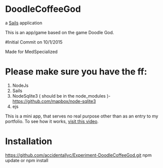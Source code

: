 # DoodleCoffeeGod

a [Sails](http://sailsjs.org) application

This is an app/game based on the game Doodle God.

#Initial Commit on 10/1/2015

Made for MedSpecialized

# Please make sure you have the ff:

1. NodeJs
2. Sails
3. NodeSqlite3 ( should be in the node_modules )- https://github.com/mapbox/node-sqlite3
4. ejs

This is a mini app, that serves no real purpose other than as an entry to my portfolio.
To see how it works, [visit this video](http://screencast.com/t/sLwFMgrq3sFY).

# Installation
https://github.com/accidentallyc/Experiment-DoodleCoffeeGod.git
npm update or npm install
